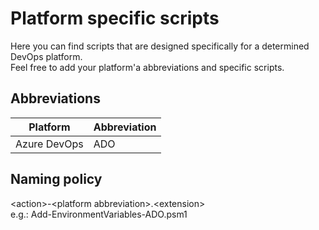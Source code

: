 # Platform specific scripts
Here you can find scripts that are designed specifically for a determined DevOps platform.<br>
Feel free to add your platform'a abbreviations and specific scripts.

## Abbreviations
| Platform | Abbreviation |
| -- | -- |
| Azure DevOps | ADO |

## Naming policy
\<action\>-\<platform abbreviation\>.\<extension\><br>
e.g.: Add-EnvironmentVariables-ADO.psm1
